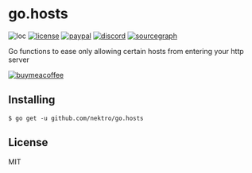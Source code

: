 # go.hosts
![loc](https://tokei.rs/b1/github/nektro/go.hosts)
[![license](https://img.shields.io/github/license/nektro/go.hosts.svg)](https://github.com/nektro/go.hosts/blob/master/LICENSE)
[![paypal](https://img.shields.io/badge/donate-paypal-blue.svg?logo=paypal)](https://www.paypal.me/nektro)
[![discord](https://img.shields.io/discord/551971034593755159.svg)](https://discord.gg/P6Y4zQC)
[![sourcegraph](https://sourcegraph.com/github.com/nektro/go.hosts/-/badge.svg)](https://sourcegraph.com/github.com/gorilla/sessions?badge)

Go functions to ease only allowing certain hosts from entering your http server

[![buymeacoffee](https://www.buymeacoffee.com/assets/img/custom_images/orange_img.png)](https://www.buymeacoffee.com/nektro)

## Installing
```
$ go get -u github.com/nektro/go.hosts
```

## License
MIT
